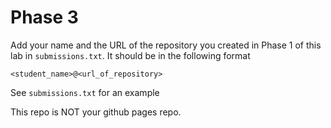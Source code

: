# Phase 3
Add your name and the URL of the repository you created in Phase 1 of this lab in `submissions.txt`. It should be in the following format

```
<student_name>@<url_of_repository>
```

See `submissions.txt` for an example

 This repo is NOT your github pages repo.